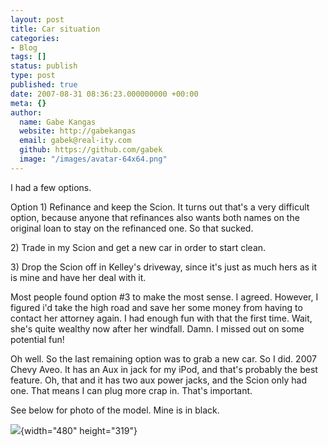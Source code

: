 ```yaml
---
layout: post
title: Car situation
categories:
- Blog
tags: []
status: publish
type: post
published: true
date: 2007-08-31 08:36:23.000000000 +00:00
meta: {}
author:
  name: Gabe Kangas
  website: http://gabekangas
  email: gabek@real-ity.com
  github: https://github.com/gabek
  image: "/images/avatar-64x64.png"
---
```

I had a few options.

Option 1) Refinance and keep the Scion. It turns out that\'s a very difficult option, because anyone that refinances also wants both names on the original loan to stay on the refinanced one. So that sucked.

2\) Trade in my Scion and get a new car in order to start clean.

3\) Drop the Scion off in Kelley\'s driveway, since it\'s just as much hers as it is mine and have her deal with it.

Most people found option \#3 to make the most sense. I agreed. However, I figured i\'d take the high road and save her some money from having to contact her attorney again. I had enough fun with that the first time.  Wait, she\'s quite wealthy now after her windfall. Damn. I missed out on some potential fun!

Oh well. So the last remaining option was to grab a new car. So I did.  2007 Chevy Aveo. It has an Aux in jack for my iPod, and that\'s probably the best feature. Oh, that and it has two aux power jacks, and the Scion only had one. That means I can plug more crap in. That\'s important.

See below for photo of the model. Mine is in black.

![](http://www.real-ity.com/blog/wp-content/uploads/2007/08/200708310828.jpg){width="480" height="319"}
